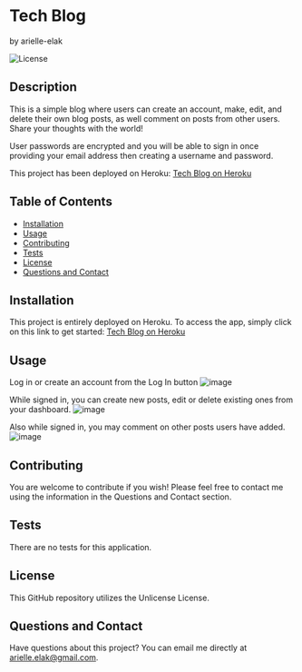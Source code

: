 # Tech Blog
by arielle-elak

![License](https://img.shields.io/badge/License-Unlicense-blue.svg)

## Description
This is a simple blog where users can create an account, make, edit, and delete their own blog posts, as well comment on posts from other users. Share your thoughts with the world!

User passwords are encrypted and you will be able to sign in once providing your email address then creating a username and password.

This project has been deployed on Heroku:
[Tech Blog on Heroku](https://arielle-elak-tech-blog.herokuapp.com/)


## Table of Contents

* [Installation](#installation)
* [Usage](#usage)
* [Contributing](#contributing)
* [Tests](#tests)
* [License](#license)
* [Questions and Contact](#questions_and_contact)

## Installation
This project is entirely deployed on Heroku. To access the app, simply click on this link to get started:
[Tech Blog on Heroku](https://arielle-elak-tech-blog.herokuapp.com/)


## Usage
Log in or create an account from the Log In button
![image](https://user-images.githubusercontent.com/73449635/209909670-d33a3b95-997e-4669-a5a9-9b92ffe5fae6.png)

While signed in, you can create new posts, edit or delete existing ones from your dashboard.
![image](https://user-images.githubusercontent.com/73449635/209909817-6afb5dff-4f7d-4610-9f44-c1d57b508d9a.png)

Also while signed in, you may comment on other posts users have added.
![image](https://user-images.githubusercontent.com/73449635/209909863-4338ffd7-9f3b-49a4-a21d-29a9c8fccbea.png)


## Contributing
You are welcome to contribute if you wish! Please feel free to contact me using the information in the Questions and Contact section.


## Tests
There are no tests for this application.


## License
This GitHub repository utilizes the Unlicense License.


## Questions and Contact
Have questions about this project? You can email me directly at [arielle.elak@gmail.com](mailto:arielle.elak@gmail.com).
